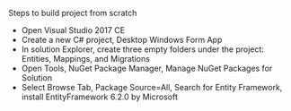 Steps to build project from scratch
- Open Visual Studio 2017 CE
- Create a new C# project, Desktop Windows Form App
- In solution Explorer, create three empty folders under the project: Entities, Mappings, and Migrations
- Open Tools, NuGet Package Manager, Manage NuGet Packages for Solution
- Select Browse Tab, Package Source=All, Search for Entity Framework, install EntityFramework 6.2.0 by Microsoft

